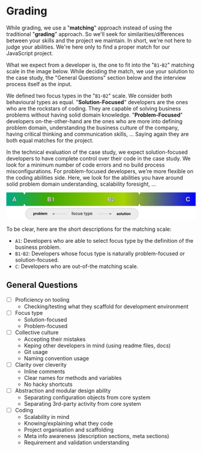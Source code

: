 # Grading

While grading, we use a "**matching**" approach instead of using the traditional "**grading**" approach. So we'll seek for similarities/differences between your skills and the project we maintain. In short, we're not here to judge your abilities. We're here only to find a proper match for our JavaScript project.

What we expect from a developer is, the one to fit into the "`B1`-`B2`" matching scale in the image below. While deciding the match, we use your solution to the case study, the "General Questions" section below and the interview process itself as the input.

We defined two focus types in the "`B1`-`B2`" scale. We consider both behavioural types as equal. "**Solution-Focused**" developers are the ones who are the rockstars of coding. They are capable of solving business problems without having solid domain knowledge. "**Problem-Focused**" developers on-the-other-hand are the ones who are more into defining problem domain, understanding the business culture of the company, having critical thinking and communication skills, ... Saying again they are both equal matches for the project.

In the technical evaluation of the case study, we expect solution-focused developers to have complete control over their code in the case study. We look for a minimum number of code errors and no build process misconfigurations. For problem-focused developers, we're more flexible on the coding abilities side. Here, we look for the abilities you have around solid problem domain understanding, scalability foresight, ...

![grading-info.png](../../assets-raw/grading-info-optimized-en.svg "grading-info")

To be clear, here are the short descriptions for the matching scale:

- `A1`: Developers who are able to select focus type by the definition of the business problem.
- `B1`-`B2`: Developers whose focus type is naturally problem-focused or solution-focused.
- `C`: Developers who are out-of-the matching scale.

## General Questions

- [ ] Proficiency on tooling
  - Checking/testing what they scaffold for development environment
- [ ] Focus type
  - Solution-focused
  - Problem-focused
- [ ] Collective culture
  - Accepting their mistakes
  - Keping other developers in mind (using readme files, docs)
  - Git usage
  - Naming convention usage
- [ ] Clarity over cleverity
  - Inline comments
  - Clear names for methods and variables
  - No hacky shortcuts
- [ ] Abstraction and modular design ability
  - Separating configuration objects from core system
  - Separating 3rd-party activity from core system
- [ ] Coding
  - Scalability in mind
  - Knowing/explaining what they code
  - Project organisation and scaffolding
  - Meta info awareness (description sections, meta sections)
  - Requirement and validation understanding